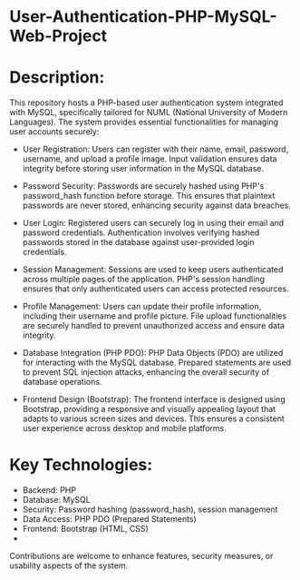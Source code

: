 # User-Authentication-PHP-MySQL-Web-Project


# Description:
This repository hosts a PHP-based user authentication system integrated with MySQL, specifically tailored for NUML (National University of Modern Languages). The system provides essential functionalities for managing user accounts securely:

- User Registration: Users can register with their name, email, password, username, and upload a profile image. Input validation ensures data integrity before storing user information in the MySQL database.

- Password Security: Passwords are securely hashed using PHP's password_hash function before storage. This ensures that plaintext passwords are never stored, enhancing security against data breaches.

- User Login: Registered users can securely log in using their email and password credentials. Authentication involves verifying hashed passwords stored in the database against user-provided login credentials.

- Session Management: Sessions are used to keep users authenticated across multiple pages of the application. PHP's session handling ensures that only authenticated users can access protected resources.

- Profile Management: Users can update their profile information, including their username and profile picture. File upload functionalities are securely handled to prevent unauthorized access and ensure data integrity.

- Database Integration (PHP PDO): PHP Data Objects (PDO) are utilized for interacting with the MySQL database. Prepared statements are used to prevent SQL injection attacks, enhancing the overall security of database operations.

- Frontend Design (Bootstrap): The frontend interface is designed using Bootstrap, providing a responsive and visually appealing layout that adapts to various screen sizes and devices. This ensures a consistent user experience across desktop and mobile platforms.

# Key Technologies:

- Backend: PHP
- Database: MySQL
- Security: Password hashing (password_hash), session management
- Data Access: PHP PDO (Prepared Statements)
- Frontend: Bootstrap (HTML, CSS)
- 
Contributions are welcome to enhance features, security measures, or usability aspects of the system.
